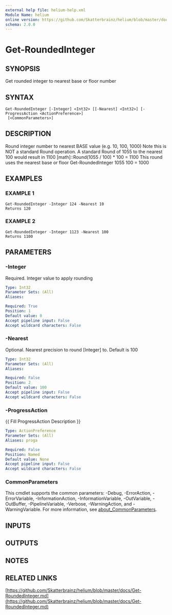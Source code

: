```yaml
---
external help file: helium-help.xml
Module Name: helium
online version: https://github.com/Skatterbrainz/helium/blob/master/docs/Get-RoundedInteger.md
schema: 2.0.0
---
```


# Get-RoundedInteger

## SYNOPSIS
Get rounded integer to nearest base or floor number

## SYNTAX

```
Get-RoundedInteger [-Integer] <Int32> [[-Nearest] <Int32>] [-ProgressAction <ActionPreference>]
 [<CommonParameters>]
```

## DESCRIPTION
Round integer number to nearest BASE value (e.g.
10, 100, 1000)
Note this is NOT a standard Round operation.
A standard Round of 1055 to the nearest 100 would result in 1100
	\[math\]::Round(1055 / 100) * 100 = 1100
This round uses the nearest base or floor
	Get-RoundedInteger 1055 100 = 1000

## EXAMPLES

### EXAMPLE 1
```
Get-RoundedInteger -Integer 124 -Nearest 10
Returns 120
```

### EXAMPLE 2
```
Get-RoundedInteger -Integer 1123 -Nearest 100
Returns 1100
```

## PARAMETERS

### -Integer
Required.
Integer value to apply rounding

```yaml
Type: Int32
Parameter Sets: (All)
Aliases:

Required: True
Position: 1
Default value: 0
Accept pipeline input: False
Accept wildcard characters: False
```

### -Nearest
Optional.
Nearest precision to round \[Integer\] to.
Default is 100

```yaml
Type: Int32
Parameter Sets: (All)
Aliases:

Required: False
Position: 2
Default value: 100
Accept pipeline input: False
Accept wildcard characters: False
```

### -ProgressAction
{{ Fill ProgressAction Description }}

```yaml
Type: ActionPreference
Parameter Sets: (All)
Aliases: proga

Required: False
Position: Named
Default value: None
Accept pipeline input: False
Accept wildcard characters: False
```

### CommonParameters
This cmdlet supports the common parameters: -Debug, -ErrorAction, -ErrorVariable, -InformationAction, -InformationVariable, -OutVariable, -OutBuffer, -PipelineVariable, -Verbose, -WarningAction, and -WarningVariable. For more information, see [about_CommonParameters](http://go.microsoft.com/fwlink/?LinkID=113216).

## INPUTS

## OUTPUTS

## NOTES

## RELATED LINKS

[https://github.com/Skatterbrainz/helium/blob/master/docs/Get-RoundedInteger.md](https://github.com/Skatterbrainz/helium/blob/master/docs/Get-RoundedInteger.md)

